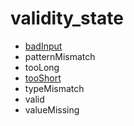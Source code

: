 # validity_state

- [badInput](https://jsfiddle.net/0jugv8fx/1/)
- patternMismatch
- tooLong
- [tooShort](https://jsfiddle.net/28r99tnr/2/)
- typeMismatch
- valid
- valueMissing
